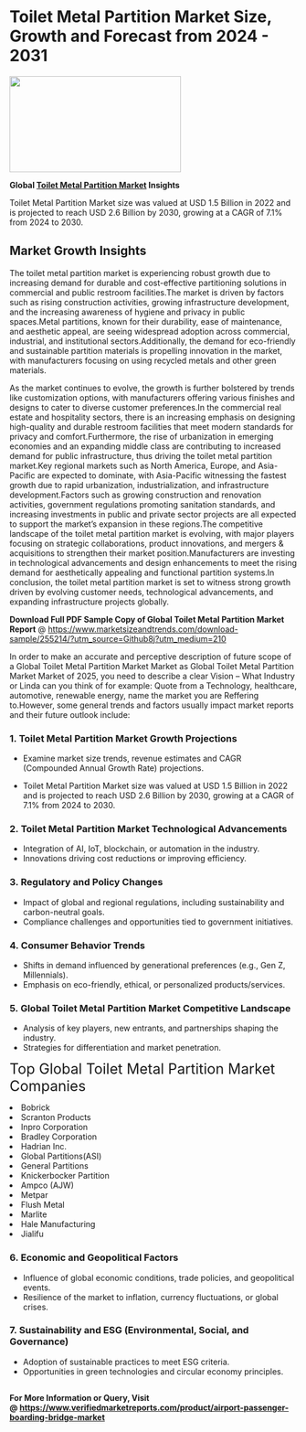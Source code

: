 <H1>Toilet Metal Partition Market Size, Growth and Forecast from 2024 - 2031</H1><img class="aligncenter size-medium wp-image-584254" src="https://thirdeyenews.in/wp-content/uploads/2024/09/Global-Market-Research-300x168.jpeg" alt="" width="300" height="168" /><p><strong>Global&nbsp;<a href="https://www.marketsizeandtrends.com/download-sample/255214/?utm_source=Github8j?utm_medium=210">Toilet Metal Partition Market</a> Insights</strong></p><p>Toilet Metal Partition Market size was valued at USD 1.5 Billion in 2022 and is projected to reach USD 2.6 Billion by 2030, growing at a CAGR of 7.1% from 2024 to 2030.</p><p><h2>Market Growth Insights</h2> <p>The toilet metal partition market is experiencing robust growth due to increasing demand for durable and cost-effective partitioning solutions in commercial and public restroom facilities.The market is driven by factors such as rising construction activities, growing infrastructure development, and the increasing awareness of hygiene and privacy in public spaces.Metal partitions, known for their durability, ease of maintenance, and aesthetic appeal, are seeing widespread adoption across commercial, industrial, and institutional sectors.Additionally, the demand for eco-friendly and sustainable partition materials is propelling innovation in the market, with manufacturers focusing on using recycled metals and other green materials.</p> <p>As the market continues to evolve, the growth is further bolstered by trends like customization options, with manufacturers offering various finishes and designs to cater to diverse customer preferences.In the commercial real estate and hospitality sectors, there is an increasing emphasis on designing high-quality and durable restroom facilities that meet modern standards for privacy and comfort.Furthermore, the rise of urbanization in emerging economies and an expanding middle class are contributing to increased demand for public infrastructure, thus driving the toilet metal partition market.Key regional markets such as North America, Europe, and Asia-Pacific are expected to dominate, with Asia-Pacific witnessing the fastest growth due to rapid urbanization, industrialization, and infrastructure development.Factors such as growing construction and renovation activities, government regulations promoting sanitation standards, and increasing investments in public and private sector projects are all expected to support the market’s expansion in these regions.The competitive landscape of the toilet metal partition market is evolving, with major players focusing on strategic collaborations, product innovations, and mergers & acquisitions to strengthen their market position.Manufacturers are investing in technological advancements and design enhancements to meet the rising demand for aesthetically appealing and functional partition systems.In conclusion, the toilet metal partition market is set to witness strong growth driven by evolving customer needs, technological advancements, and expanding infrastructure projects globally.</p> <p><span class=""><strong>Download Full PDF Sample Copy of Global Toilet Metal Partition Market Report</strong> @ <a href="https://www.marketsizeandtrends.com/download-sample/255214/?utm_source=Github8j?utm_medium=210" target="_blank">https://www.marketsizeandtrends.com/download-sample/255214/?utm_source=Github8j?utm_medium=210</a></span></p><p>In order to make an accurate and perceptive description of future scope of a Global&nbsp;Toilet Metal Partition Market Market as Global&nbsp;Toilet Metal Partition Market Market of 2025, you need to describe a clear Vision &ndash; What Industry or Linda can you think of for example: Quote from a Technology, healthcare, automotive, renewable energy, name the market you are Reffering to.However, some general trends and factors usually impact market reports and their future outlook include:</p><h3>1.&nbsp;<strong>Toilet Metal Partition Market Growth Projections</strong></h3><ul><li>Examine market size trends, revenue estimates and CAGR (Compounded Annual Growth Rate) projections.</li><li><p>Toilet Metal Partition Market size was valued at USD 1.5 Billion in 2022 and is projected to reach USD 2.6 Billion by 2030, growing at a CAGR of 7.1% from 2024 to 2030.</p></li></ul><h3>2.&nbsp;<strong>Toilet Metal Partition Market Technological Advancements</strong></h3><ul><li>Integration of AI, IoT, blockchain, or automation in the industry.</li><li>Innovations driving cost reductions or improving efficiency.</li></ul><h3>3.&nbsp;<strong>Regulatory and Policy Changes</strong></h3><ul><li>Impact of global and regional regulations, including sustainability and carbon-neutral goals.</li><li>Compliance challenges and opportunities tied to government initiatives.</li></ul><h3>4.&nbsp;<strong>Consumer Behavior Trends</strong></h3><ul><li>Shifts in demand influenced by generational preferences (e.g., Gen Z, Millennials).</li><li>Emphasis on eco-friendly, ethical, or personalized products/services.</li></ul><h3>5.&nbsp;<strong>Global Toilet Metal Partition Market Competitive Landscape</strong></h3><ul><li>Analysis of key players, new entrants, and partnerships shaping the industry.</li><li>Strategies for differentiation and market penetration.</li></ul><p data-pm-slice="1 1 []"><span style="color: inherit; font-family: inherit; font-size: 25px;">Top Global Toilet Metal Partition Market Companies</span></p><div class="" data-test-id=""><p><li>Bobrick</li><li> Scranton Products</li><li> Inpro Corporation</li><li> Bradley Corporation</li><li> Hadrian Inc.</li><li> Global Partitions(ASI)</li><li> General Partitions</li><li> Knickerbocker Partition</li><li> Ampco (AJW)</li><li> Metpar</li><li> Flush Metal</li><li> Marlite</li><li> Hale Manufacturing</li><li> Jialifu</li></p></div><h3>6.&nbsp;<strong>Economic and Geopolitical Factors</strong></h3><ul><li>Influence of global economic conditions, trade policies, and geopolitical events.</li><li>Resilience of the market to inflation, currency fluctuations, or global crises.</li></ul><h3>7.&nbsp;<strong>Sustainability and ESG (Environmental, Social, and Governance)</strong></h3><ul><li>Adoption of sustainable practices to meet ESG criteria.</li><li>Opportunities in green technologies and circular economy principles.</li></ul><h2><strong style="font-size: 14px;">For More Information or Query, Visit @&nbsp;</strong><a style="background-color: #ffffff; font-size: 14px;" href="https://www.marketsizeandtrends.com/report/toilet-metal-partition-market/" target="_blank">https://www.verifiedmarketreports.com/product/airport-passenger-boarding-bridge-market</a></h2>